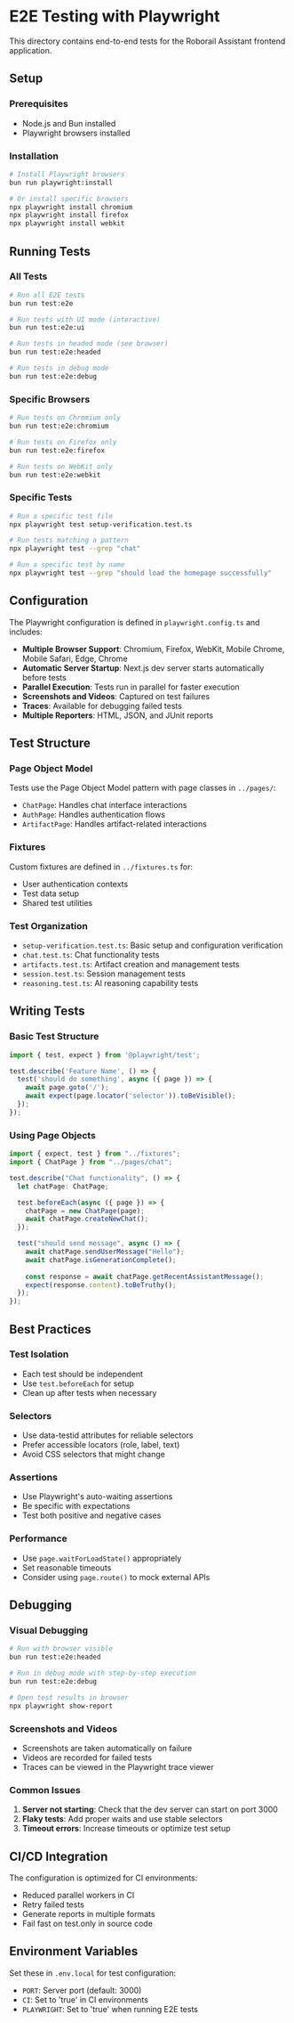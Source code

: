 # E2E Testing with Playwright

This directory contains end-to-end tests for the Roborail Assistant frontend application.

## Setup

### Prerequisites
- Node.js and Bun installed
- Playwright browsers installed

### Installation
```bash
# Install Playwright browsers
bun run playwright:install

# Or install specific browsers
npx playwright install chromium
npx playwright install firefox
npx playwright install webkit
```

## Running Tests

### All Tests
```bash
# Run all E2E tests
bun run test:e2e

# Run tests with UI mode (interactive)
bun run test:e2e:ui

# Run tests in headed mode (see browser)
bun run test:e2e:headed

# Run tests in debug mode
bun run test:e2e:debug
```

### Specific Browsers
```bash
# Run tests on Chromium only
bun run test:e2e:chromium

# Run tests on Firefox only
bun run test:e2e:firefox

# Run tests on WebKit only
bun run test:e2e:webkit
```

### Specific Tests
```bash
# Run a specific test file
npx playwright test setup-verification.test.ts

# Run tests matching a pattern
npx playwright test --grep "chat"

# Run a specific test by name
npx playwright test --grep "should load the homepage successfully"
```

## Configuration

The Playwright configuration is defined in `playwright.config.ts` and includes:

- **Multiple Browser Support**: Chromium, Firefox, WebKit, Mobile Chrome, Mobile Safari, Edge, Chrome
- **Automatic Server Startup**: Next.js dev server starts automatically before tests
- **Parallel Execution**: Tests run in parallel for faster execution
- **Screenshots and Videos**: Captured on test failures
- **Traces**: Available for debugging failed tests
- **Multiple Reporters**: HTML, JSON, and JUnit reports

## Test Structure

### Page Object Model
Tests use the Page Object Model pattern with page classes in `../pages/`:
- `ChatPage`: Handles chat interface interactions
- `AuthPage`: Handles authentication flows
- `ArtifactPage`: Handles artifact-related interactions

### Fixtures
Custom fixtures are defined in `../fixtures.ts` for:
- User authentication contexts
- Test data setup
- Shared test utilities

### Test Organization
- `setup-verification.test.ts`: Basic setup and configuration verification
- `chat.test.ts`: Chat functionality tests
- `artifacts.test.ts`: Artifact creation and management tests
- `session.test.ts`: Session management tests
- `reasoning.test.ts`: AI reasoning capability tests

## Writing Tests

### Basic Test Structure
```typescript
import { test, expect } from '@playwright/test';

test.describe('Feature Name', () => {
  test('should do something', async ({ page }) => {
    await page.goto('/');
    await expect(page.locator('selector')).toBeVisible();
  });
});
```

### Using Page Objects
```typescript
import { expect, test } from "../fixtures";
import { ChatPage } from "../pages/chat";

test.describe("Chat functionality", () => {
  let chatPage: ChatPage;

  test.beforeEach(async ({ page }) => {
    chatPage = new ChatPage(page);
    await chatPage.createNewChat();
  });

  test("should send message", async () => {
    await chatPage.sendUserMessage("Hello");
    await chatPage.isGenerationComplete();
    
    const response = await chatPage.getRecentAssistantMessage();
    expect(response.content).toBeTruthy();
  });
});
```

## Best Practices

### Test Isolation
- Each test should be independent
- Use `test.beforeEach` for setup
- Clean up after tests when necessary

### Selectors
- Use data-testid attributes for reliable selectors
- Prefer accessible locators (role, label, text)
- Avoid CSS selectors that might change

### Assertions
- Use Playwright's auto-waiting assertions
- Be specific with expectations
- Test both positive and negative cases

### Performance
- Use `page.waitForLoadState()` appropriately
- Set reasonable timeouts
- Consider using `page.route()` to mock external APIs

## Debugging

### Visual Debugging
```bash
# Run with browser visible
bun run test:e2e:headed

# Run in debug mode with step-by-step execution
bun run test:e2e:debug

# Open test results in browser
npx playwright show-report
```

### Screenshots and Videos
- Screenshots are taken automatically on failure
- Videos are recorded for failed tests
- Traces can be viewed in the Playwright trace viewer

### Common Issues
1. **Server not starting**: Check that the dev server can start on port 3000
2. **Flaky tests**: Add proper waits and use stable selectors
3. **Timeout errors**: Increase timeouts or optimize test setup

## CI/CD Integration

The configuration is optimized for CI environments:
- Reduced parallel workers in CI
- Retry failed tests
- Generate reports in multiple formats
- Fail fast on test.only in source code

## Environment Variables

Set these in `.env.local` for test configuration:
- `PORT`: Server port (default: 3000)
- `CI`: Set to 'true' in CI environments
- `PLAYWRIGHT`: Set to 'true' when running E2E tests